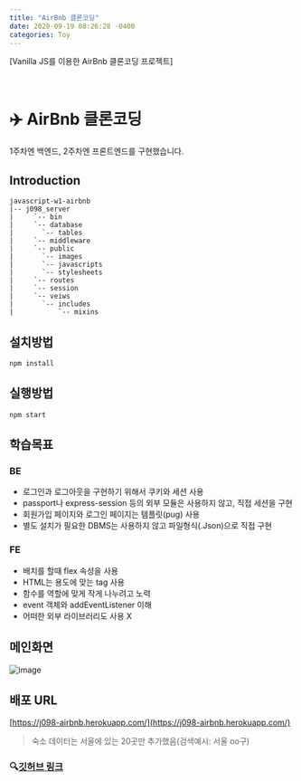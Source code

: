 ```yaml
---
title: "AirBnb 클론코딩"
date: 2020-09-19 08:26:28 -0400
categories: Toy
---
```

[Vanilla JS를 이용한 AirBnb 클론코딩 프로젝트]



<br>



# ✈️ AirBnb 클론코딩

1주차엔 백엔드, 2주차엔 프론트엔드를 구현했습니다.

## Introduction

```
javascript-w1-airbnb
|-- j098_server	
|     `-- bin	
|     `-- database
|		`-- tables
|     `-- middleware
|     `-- public
|		`-- images
|		`-- javascripts
|		`-- stylesheets
|     `-- routes
|     `-- session
|     `-- veiws
|		`-- includes
|			`-- mixins
```



## 설치방법

```
npm install
```



## 실행방법

```
npm start
```



## 학습목표

### BE

- 로그인과 로그아웃을 구현하기 위해서 쿠키와 세션 사용
- passport나 express-session 등의 외부 모듈은 사용하지 않고, 직접 세션을 구현
- 회원가입 페이지와 로그인 페이지는 템플릿(pug) 사용
- 별도 설치가 필요한 DBMS는 사용하지 않고 파일형식(.Json)으로 직접 구현

### FE

- 배치를 할때 flex 속성을 사용
- HTML는 용도에 맞는 tag 사용
- 함수를 역할에 맞게 작게 나누려고 노력
- event 객체와 addEventListener 이해
- 어떠한 외부 라이브러리도 사용 X



## 메인화면

![image](https://user-images.githubusercontent.com/7006837/95017737-1e692380-0696-11eb-9ecf-55fd13579d09.png)



## 배포 URL

[https://j098-airbnb.herokuapp.com/](https://j098-airbnb.herokuapp.com/)

>  숙소 데이터는 서울에 있는 20곳만 추가했음(검색예시: 서울 oo구)

### 🔍[깃허브 링크](https://github.com/Songwonseok/VanillaJS-Airbnb-clone)